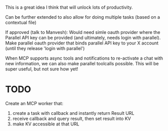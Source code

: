 This is a great idea I think that will unlock lots of productivity.

Can be further extended to also allow for doing multiple tasks (based on a contextual file)

If approved (talk to Manvesh): Would need simle oauth provider where the Parallel API key can be provided (and ultimately, needs login with parallel). Make parallel oauth provider that binds parallel API key to your X account (until they release 'login with parallel')

When MCP supports async tools and notifications to re-activate a chat with new information, we can also make parallel toolcalls possible. This will be super useful, but not sure how yet!

# TODO

Create an MCP worker that:

1. create a task with callback and instantly return Result URL
2. receive callback and query result, then set result into KV
3. make KV accessible at that URL
